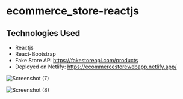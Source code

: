 # ecommerce_store-reactjs

## Technologies Used
- Reactjs
- React-Bootstrap
- Fake Store API https://fakestoreapi.com/products
- Deployed on Netlify: https://ecommercestorewebapp.netlify.app/


![Screenshot (7)](https://user-images.githubusercontent.com/69413168/187637756-f369bf75-e12f-4448-856a-3adf66382b72.png)

![Screenshot (8)](https://user-images.githubusercontent.com/69413168/187637778-f796319a-f63a-4b9b-8b8b-3ca39b7ef1de.png)
